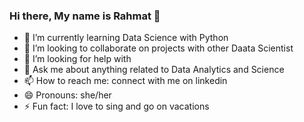 ### Hi there, My name is Rahmat 👋

- 🌱 I’m currently learning Data Science with Python
- 👯 I’m looking to collaborate on projects with other Daata Scientist
- 🤔 I’m looking for help with 
- 💬 Ask me about anything related to Data Analytics and Science
- 📫 How to reach me: connect with me on linkedin 
- 😄 Pronouns: she/her
- ⚡ Fun fact: I love to sing and go on vacations

